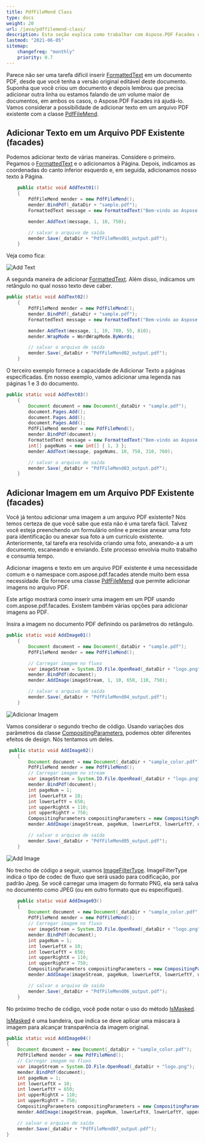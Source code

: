 ```yaml
---
title: PdfFileMend Class
type: docs
weight: 20
url: /java/pdffilemend-class/
description: Esta seção explica como trabalhar com Aspose.PDF Facades usando a classe PdfFileMend.
lastmod: "2021-06-05"
sitemap:
    changefreq: "monthly"
    priority: 0.7
---
```


Parece não ser uma tarefa difícil inserir [FormattedText](https://reference.aspose.com/pdf/java/com.aspose.pdf.facades/FormattedText) em um documento PDF, desde que você tenha a versão original editável deste documento. Suponha que você criou um documento e depois lembrou que precisa adicionar outra linha ou estamos falando de um volume maior de documentos, em ambos os casos, o Aspose.PDF Facades irá ajudá-lo. Vamos considerar a possibilidade de adicionar texto em um arquivo PDF existente com a classe [PdfFileMend](https://reference.aspose.com/pdf/java/com.aspose.pdf.facades/PdfFileMend).

## Adicionar Texto em um Arquivo PDF Existente (facades)

Podemos adicionar texto de várias maneiras.
 Considere o primeiro. Pegamos o [FormattedText](https://reference.aspose.com/pdf/java/com.aspose.pdf.facades/FormattedText) e o adicionamos à Página. Depois, indicamos as coordenadas do canto inferior esquerdo e, em seguida, adicionamos nosso texto à Página.

```java
    public static void AddText01()
    {
        PdfFileMend mender = new PdfFileMend();
        mender.BindPdf(_dataDir + "sample.pdf");
        FormattedText message = new FormattedText("Bem-vindo ao Aspose!");

        mender.AddText(message, 1, 10, 750);

        // salvar o arquivo de saída
        mender.Save(_dataDir + "PdfFileMend01_output.pdf");
    }
```

Veja como fica:

![Add Text](/pdf/net/images/add_text.png)

A segunda maneira de adicionar [FormattedText](https://reference.aspose.com/pdf//java/com.aspose.pdf.facades/formattedtext). Além disso, indicamos um retângulo no qual nosso texto deve caber.

```java
public static void AddText02()
    {
        PdfFileMend mender = new PdfFileMend();
        mender.BindPdf(_dataDir + "sample.pdf");
        FormattedText message = new FormattedText("Bem-vindo ao Aspose! Bem-vindo ao Aspose!");

        mender.AddText(message, 1, 10, 700, 55, 810);
        mender.WrapMode = WordWrapMode.ByWords;

        // salvar o arquivo de saída
        mender.Save(_dataDir + "PdfFileMend02_output.pdf");
    }
```

O terceiro exemplo fornece a capacidade de Adicionar Texto a páginas especificadas. Em nosso exemplo, vamos adicionar uma legenda nas páginas 1 e 3 do documento.

```java
public static void AddText03()
    {
        Document document = new Document(_dataDir + "sample.pdf");
        document.Pages.Add();
        document.Pages.Add();
        document.Pages.Add();
        PdfFileMend mender = new PdfFileMend();
        mender.BindPdf(document);
        FormattedText message = new FormattedText("Bem-vindo ao Aspose!");
        int[] pageNums = new int[] { 1, 3 };
        mender.AddText(message, pageNums, 10, 750, 310, 760);

        // salvar o arquivo de saída
        mender.Save(_dataDir + "PdfFileMend03_output.pdf");
    }
```

## Adicionar Imagem em um Arquivo PDF Existente (facades)

Você já tentou adicionar uma imagem a um arquivo PDF existente?
 Nós temos certeza de que você sabe que esta não é uma tarefa fácil. Talvez você esteja preenchendo um formulário online e precise anexar uma foto para identificação ou anexar sua foto a um currículo existente. Anteriormente, tal tarefa era resolvida criando uma foto, anexando-a a um documento, escaneando e enviando. Este processo envolvia muito trabalho e consumia tempo.

Adicionar imagens e texto em um arquivo PDF existente é uma necessidade comum e o namespace com.aspose.pdf.facades atende muito bem essa necessidade. Ele fornece uma classe [PdfFileMend](https://reference.aspose.com/pdf/java/com.aspose.pdf.facades/PdfFileMend) que permite adicionar imagens no arquivo PDF.

Este artigo mostrará como inserir uma imagem em um PDF usando com.aspose.pdf.facades. Existem também várias opções para adicionar imagens ao PDF.

Insira a imagem no documento PDF definindo os parâmetros do retângulo.

```java
public static void AddImage01()
    {
        Document document = new Document(_dataDir + "sample.pdf");
        PdfFileMend mender = new PdfFileMend();

        // Carregar imagem no fluxo
        var imageStream = System.IO.File.OpenRead(_dataDir + "logo.png");
        mender.BindPdf(document);
        mender.AddImage(imageStream, 1, 10, 650, 110, 750);

        // salvar o arquivo de saída
        mender.Save(_dataDir + "PdfFileMend04_output.pdf");
    }
```

![Adicionar Imagem](/pdf/net/images/add_image1.png)

Vamos considerar o segundo trecho de código. Usando variações dos parâmetros da classe [CompositingParameters](https://reference.aspose.com/pdf/java/com.aspose.pdf/CompositingParameters), podemos obter diferentes efeitos de design.
Nós tentamos um deles.

```java
 public static void AddImage02()
    {
        Document document = new Document(_dataDir + "sample_color.pdf");
        PdfFileMend mender = new PdfFileMend();
        // Carregar imagem no stream
        var imageStream = System.IO.File.OpenRead(_dataDir + "logo.png");
        mender.BindPdf(document);
        int pageNum = 1;
        int lowerLeftX = 10;
        int lowerLeftY = 650;
        int upperRightX = 110;
        int upperRightY = 750;
        CompositingParameters compositingParameters = new CompositingParameters(BlendMode.Multiply);
        mender.AddImage(imageStream, pageNum, lowerLeftX, lowerLeftY, upperRightX, upperRightY, compositingParameters);

        // salvar o arquivo de saída
        mender.Save(_dataDir + "PdfFileMend05_output.pdf");
    }
```


![Add Image](/pdf/net/images/add_image2.png)

No trecho de código a seguir, usamos [ImageFilterType](https://reference.aspose.com/pdf/java/com.aspose.pdf/ImageFilterType). ImageFilterType indica o tipo de codec de fluxo que será usado para codificação, por padrão Jpeg. Se você carregar uma imagem do formato PNG, ela será salva no documento como JPEG (ou em outro formato que eu especifiquei).

```java
    public static void AddImage03()
    {
        Document document = new Document(_dataDir + "sample_color.pdf");
        PdfFileMend mender = new PdfFileMend();
        // Carregar imagem no fluxo
        var imageStream = System.IO.File.OpenRead(_dataDir + "logo.png");
        mender.BindPdf(document);
        int pageNum = 1;
        int lowerLeftX = 10;
        int lowerLeftY = 650;
        int upperRightX = 110;
        int upperRightY = 750;
        CompositingParameters compositingParameters = new CompositingParameters(BlendMode.Exclusion, ImageFilterType.Flate);
        mender.AddImage(imageStream, pageNum, lowerLeftX, lowerLeftY, upperRightX, upperRightY, compositingParameters);

        // salvar o arquivo de saída
        mender.Save(_dataDir + "PdfFileMend06_output.pdf");
    }
```


No próximo trecho de código, você pode notar o uso do método [IsMasked](https://reference.aspose.com/pdf/java/com.aspose.pdf/CompositingParameters#isMasked--).

[IsMasked](https://reference.aspose.com/pdf/java/com.aspose.pdf/CompositingParameters#isMasked--) é uma bandeira, que indica se deve aplicar uma máscara à imagem para alcançar transparência da imagem original.

```java
public static void AddImage04()
{
    Document document = new Document(_dataDir + "sample_color.pdf");
    PdfFileMend mender = new PdfFileMend();
    // Carregar imagem no fluxo
    var imageStream = System.IO.File.OpenRead(_dataDir + "logo.png");
    mender.BindPdf(document);
    int pageNum = 1;
    int lowerLeftX = 10;
    int lowerLeftY = 650;
    int upperRightX = 110;
    int upperRightY = 750;
    CompositingParameters compositingParameters = new CompositingParameters(BlendMode.Multiply, ImageFilterType.Flate,false);
    mender.AddImage(imageStream, pageNum, lowerLeftX, lowerLeftY, upperRightX, upperRightY, compositingParameters);

    // salvar o arquivo de saída
    mender.Save(_dataDir + "PdfFileMend07_output.pdf");
}
```